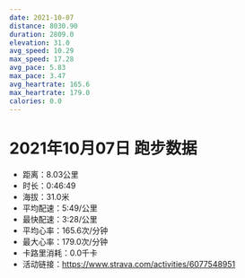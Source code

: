```yaml
---
date: 2021-10-07
distance: 8030.90
duration: 2809.0
elevation: 31.0
avg_speed: 10.29
max_speed: 17.28
avg_pace: 5.83
max_pace: 3.47
avg_heartrate: 165.6
max_heartrate: 179.0
calories: 0.0
---
```


# 2021年10月07日 跑步数据

- 距离：8.03公里
- 时长：0:46:49
- 海拔：31.0米
- 平均配速：5:49/公里
- 最快配速：3:28/公里
- 平均心率：165.6次/分钟
- 最大心率：179.0次/分钟
- 卡路里消耗：0.0千卡
- 活动链接：https://www.strava.com/activities/6077548951
